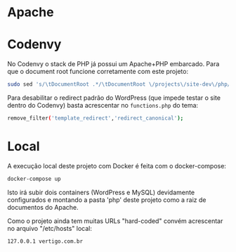 Apache
======

# Codenvy

No Codenvy o stack de PHP já possui um Apache+PHP embarcado. Para que o document root funcione corretamente com este projeto:

```sh
sudo sed 's/\tDocumentRoot .*/\tDocumentRoot \/projects\/site-dev\/php/g' -i /etc/apache2/sites-enabled/000-default.conf
```

Para desabilitar o redirect padrão do WordPress (que impede testar o site dentro do Codenvy) basta acrescentar no `functions.php` do tema:

```sh
remove_filter('template_redirect','redirect_canonical');
```

# Local

A execução local deste projeto com Docker é feita com o docker-compose:

```sh
docker-compose up
```

Isto irá subir dois containers (WordPress e MySQL) devidamente configurados e montando a pasta 'php' deste projeto como a raiz de documentos do Apache.

Como o projeto ainda tem muitas URLs "hard-coded" convém acrescentar no arquivo "/etc/hosts" local:

```
127.0.0.1 vertigo.com.br
```
